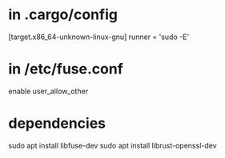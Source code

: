 # in .cargo/config
[target.x86_64-unknown-linux-gnu]
runner = 'sudo -E'

# in /etc/fuse.conf
enable user_allow_other

# dependencies
sudo apt install libfuse-dev
sudo apt install librust-openssl-dev